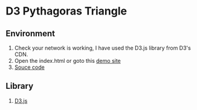 # D3 Pythagoras Triangle

## Environment

1. Check your network is working, I have used the D3.js library from D3's CDN.
2. Open the index.html or goto this [demo site](https://focaaby.github.io/d3-pythagoras-triangle/)
3. [Souce code](https://github.com/focaaby/d3-pythagoras-triangle)

## Library

1. [D3.js](https://d3js.org/)
